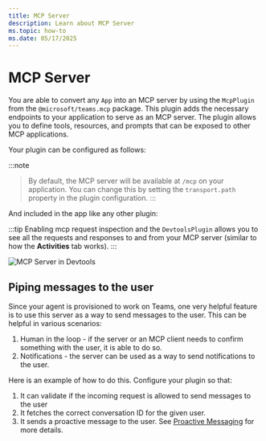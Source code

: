 ```yaml
---
title: MCP Server
description: Learn about MCP Server
ms.topic: how-to
ms.date: 05/17/2025
---
```

# MCP Server

You are able to convert any `App` into an MCP server by using the `McpPlugin` from the `@microsoft/teams.mcp` package. This plugin adds the necessary endpoints to your application to serve as an MCP server. The plugin allows you to define tools, resources, and prompts that can be exposed to other MCP applications. 

Your plugin can be configured as follows:

<FileCodeBlock
    lang="typescript"
    src="/generated-snippets/ts/index.snippet.mcp-server-plugin-config.ts"
/>

:::note
> By default, the MCP server will be available at `/mcp` on your application. You can change this by setting the `transport.path` property in the plugin configuration.
:::

And included in the app like any other plugin:

<FileCodeBlock
    lang="typescript"
    src="/generated-snippets/ts/index.snippet.mcp-server-app-config.ts"
/>

:::tip
Enabling mcp request inspection and the `DevtoolsPlugin` allows you to see all the requests and responses to and from your MCP server (similar to how the **Activities** tab works).
:::

![MCP Server in Devtools](/screenshots/mcp-devtools.gif)

## Piping messages to the user

Since your agent is provisioned to work on Teams, one very helpful feature is to use this server as a way to send messages to the user. This can be helpful in various scenarios:

1. Human in the loop - if the server or an MCP client needs to confirm something with the user, it is able to do so.
2. Notifications - the server can be used as a way to send notifications to the user.

Here is an example of how to do this. Configure your plugin so that:
1. It can validate if the incoming request is allowed to send messages to the user
2. It fetches the correct conversation ID for the given user. 
3. It sends a proactive message to the user. See [Proactive Messaging](../../../essentials/sending-messages/proactive-messaging) for more details.

<FileCodeBlock
    lang="typescript"
    src="/generated-snippets/ts/index.snippet.mcp-server-alert-tool.ts"
/>

<FileCodeBlock
    lang="typescript"
    src="/generated-snippets/ts/index.snippet.mcp-server-message-handler-store-conversation-id.ts"
/>

